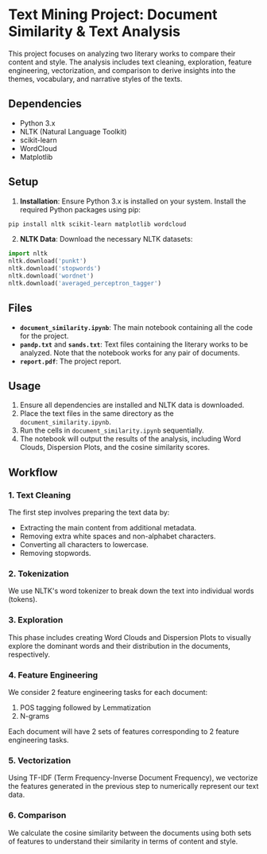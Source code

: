 # Text Mining Project: Document Similarity & Text Analysis

This project focuses on analyzing two literary works to compare their content and style. The analysis includes text cleaning, exploration, feature engineering, vectorization, and comparison to derive insights into the themes, vocabulary, and narrative styles of the texts.

## Dependencies

- Python 3.x
- NLTK (Natural Language Toolkit)
- scikit-learn
- WordCloud
- Matplotlib

## Setup

1. **Installation**: Ensure Python 3.x is installed on your system. Install the required Python packages using pip:

```bash
pip install nltk scikit-learn matplotlib wordcloud
```

2. **NLTK Data**: Download the necessary NLTK datasets:

```python
import nltk
nltk.download('punkt')
nltk.download('stopwords')
nltk.download('wordnet')
nltk.download('averaged_perceptron_tagger')
```

## Files

- **`document_similarity.ipynb`**: The main notebook containing all the code for the project.
- **`pandp.txt`** and **`sands.txt`**: Text files containing the literary works to be analyzed. Note that the notebook works for any pair of documents.
- **`report.pdf`**: The project report.

## Usage

1. Ensure all dependencies are installed and NLTK data is downloaded.
2. Place the text files in the same directory as the `document_similarity.ipynb`.
3. Run the cells in `document_similarity.ipynb` sequentially.
4. The notebook will output the results of the analysis, including Word Clouds, Dispersion Plots, and the cosine similarity scores.

## Workflow

### 1. Text Cleaning

The first step involves preparing the text data by:
- Extracting the main content from additional metadata.
- Removing extra white spaces and non-alphabet characters.
- Converting all characters to lowercase.
- Removing stopwords.

### 2. Tokenization

We use NLTK's word tokenizer to break down the text into individual words (tokens).

### 3. Exploration

This phase includes creating Word Clouds and Dispersion Plots to visually explore the dominant words and their distribution in the documents, respectively.

### 4. Feature Engineering

We consider 2 feature engineering tasks for each document:

1. POS tagging followed by Lemmatization
2. N-grams

Each document will have 2 sets of features corresponding to 2 feature engineering tasks.

### 5. Vectorization

Using TF-IDF (Term Frequency-Inverse Document Frequency), we vectorize the features generated in the previous step to numerically represent our text data.

### 6. Comparison

We calculate the cosine similarity between the documents using both sets of features to understand their similarity in terms of content and style.